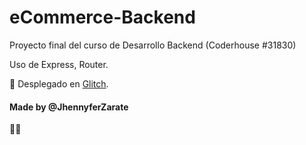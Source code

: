 # eCommerce-Backend
Proyecto final del curso de Desarrollo Backend (Coderhouse #31830)

Uso de Express, Router.

🤩 Desplegado en [Glitch].

#### Made by @JhennyferZarate
🌻💛

[Glitch]: https://swift-bramble-trouble.glitch.me
